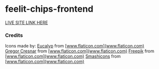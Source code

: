# feelit-chips-frontend
[LIVE SITE LINK HERE](https://hardcore-hamilton-171f24.netlify.com/)


### Credits
Icons made by:
[Eucalyp](https://www.flaticon.com/authors/eucalyp) from [www.flaticon.com](www.flaticon.com)
[Gregor Cresnar](https://www.flaticon.com/authors/gregor-cresnar) from [www.flaticon.com](www.flaticon.com)
[Freepik](https://www.flaticon.com/authors/freepik) from [www.flaticon.com](www.flaticon.com)
[Smashicons](https://www.flaticon.com/authors/smashicons) from [www.flaticon.com](www.flaticon.com)